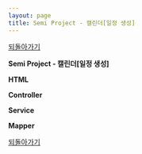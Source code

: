 ```yaml
---
layout: page
title: Semi Project - 캘린더[일정 생성]
---
```


[되돌아가기](https://leesohyeon96.github.io/projects/#semiprojectsecondgist)

**Semi Project - 캘린더[일정 생성]**  

**HTML**
<script src="https://gist.github.com/leesohyeon96/30def6811a4c5e3d934e89cb566feec8.js"></script>  

**Controller**
<script src="https://gist.github.com/leesohyeon96/a4692aa12788471a45315f018609dc29.js"></script>  

**Service**
<script src="https://gist.github.com/leesohyeon96/69982cc198519ed802f0d917868b0d1f.js"></script>  

**Mapper**
<script src="https://gist.github.com/leesohyeon96/05b1abc08e9a7c8a8f464c1c25d1ea84.js"></script>  

[되돌아가기](https://leesohyeon96.github.io/projects/#semiprojectsecondgist)

